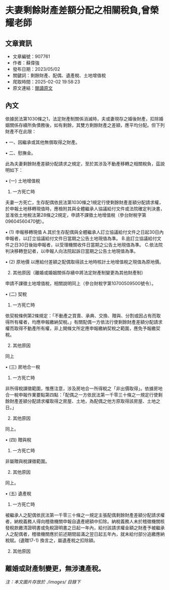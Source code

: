 # 夫妻剩餘財產差額分配之相關稅負,曾榮耀老師

## 文章資訊
- 文章編號：907761
- 作者：蘇偉強
- 發布日期：2023/05/02
- 關鍵詞：剩餘財產、配偶、遺產稅、土地增值稅
- 爬取時間：2025-02-02 19:58:23
- 原文連結：[閱讀原文](https://real-estate.get.com.tw/Columns/detail.aspx?no=907761)

## 內文
依據民法第1030條之1，法定財產制關係消滅時，夫或妻現存之婚後財產，扣除婚姻關係存續所負債務後，如有剩餘，其雙方剩餘財產之差額，應平均分配。但下列財產不在此限：

• 一、因繼承或其他無償取得之財產。

• 二、慰撫金。

此為夫妻剩餘財產差額分配請求之規定，至於其涉及不動產移轉之相關稅負，茲說明如下：

• (一) 土地增值稅

1. 一方死亡時

夫妻一方死亡，生存配偶依民法第1030條之1規定行使剩餘財產差額分配請求權，於申報土地移轉現值時，應檢附其與全體繼承人協議給付文件或法院確定判決書，並准依土地稅法第28條之2規定，申請不課徵土地增值稅（參台財稅字第09604560470號）。

• (1) 申報移轉現值 A.其於生存配偶與全體繼承人訂立協議給付文件之日起30日內申報者，以訂立協議給付文件日當期之公告土地現值為準。 B.逾訂立協議給付文件之日30日後始申報者，以受理機關收件日當期之公告土地現值為準。 C.依法院判決移轉登記者，以申報人向法院起訴日當期之公告土地現值為準。

• (2) 原地價 以應給付差額之配偶取得該土地時核計土地增值稅之現值為原地價。

2. 其他原因（離婚或婚姻關係存續中將法定財產制變更為其他財產制）

申請不課徵土地增值稅，相關說明同上（參台財稅字第10700509500號令）。

• (二) 契稅

1. 一方死亡時

依契稅條例第2條規定：「不動產之買賣、承典、交換、贈與、分割或因占有而取得所有權者，均應申報繳納契稅。」有關配偶一方依法行使剩餘財產差額分配請求權而取得不動產所有權，非上開條文所定應申報繳納契稅之範圍，應免予報繳契稅。

2. 其他原因

同上

• (三) 房地合一稅

1. 一方死亡時

非所得稅課徵範圍，惟應注意，涉及房地合一所得稅之「非出價取得」。依據房地合一稅申報作業要點第四點：「配偶之一方依民法第一千零三十條之一規定行使剩餘財產差額分配請求權取得之房屋、土地，為配偶之他方原取得該房屋、土地之日。」

2. 其他原因

同上。

• (四) 贈與稅

1. 一方死亡時

非屬贈與稅課徵範圍。

2. 其他原因

同上。

• (五) 遺產稅

1. 一方死亡時

被繼承人之配偶依民法第一千零三十條之一規定主張配偶剩餘財產差額分配請求權者，納稅義務人得向稽徵機關申報自遺產總額中扣除。納稅義務人未於稽徵機關核發稅款繳清證明書或免稅證明書之日起一年內，給付該請求權金額之財產予被繼承人之配偶者，稽徵機關應於前述期間屆滿之翌日起五年內，就未給付部分追繳應納稅賦。(遺贈17-1) 換言之，屬遺產稅之扣除額。

2. 其他原因

離婚或財產制變更，無涉遺產稅。
---
*注：本文圖片存放於 ./images/ 目錄下*

